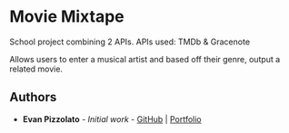 # Movie Mixtape

School project combining 2 APIs.
APIs used: TMDb & Gracenote

Allows users to enter a musical artist and based off their genre, output a related movie.



## Authors

* **Evan Pizzolato** - *Initial work* - [GitHub](https://github.com/evanpizzolato) | [Portfolio](http://evanpizzolato.com)




























































